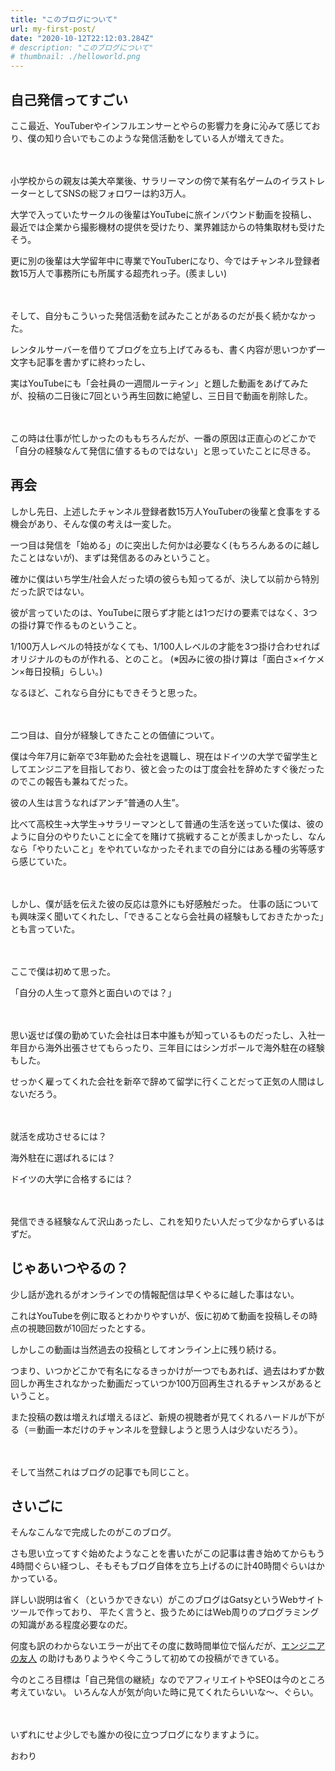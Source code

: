 ```yaml
---
title: "このブログについて"
url: my-first-post/
date: "2020-10-12T22:12:03.284Z"
# description: "このブログについて"
# thumbnail: ./helloworld.png
---
```


## 自己発信ってすごい

ここ最近、YouTuberやインフルエンサーとやらの影響力を身に沁みて感じており、僕の知り合いでもこのような発信活動をしている人が増えてきた。

<br></br>小学校からの親友は美大卒業後、サラリーマンの傍で某有名ゲームのイラストレーターとしてSNSの総フォロワーは約3万人。

大学で入っていたサークルの後輩はYouTubeに旅インバウンド動画を投稿し、最近では企業から撮影機材の提供を受けたり、業界雑誌からの特集取材も受けたそう。

更に別の後輩は大学留年中に専業でYouTuberになり、今ではチャンネル登録者数15万人で事務所にも所属する超売れっ子。(羨ましい)

<br></br>そして、自分もこういった発信活動を試みたことがあるのだが長く続かなかった。

レンタルサーバーを借りてブログを立ち上げてみるも、書く内容が思いつかず一文字も記事を書かずに終わったし、

実はYouTubeにも「会社員の一週間ルーティン」と題した動画をあげてみたが、投稿の二日後に7回という再生回数に絶望し、三日目で動画を削除した。

<br></br>この時は仕事が忙しかったのももちろんだが、一番の原因は正直心のどこかで「自分の経験なんて発信に値するものではない」と思っていたことに尽きる。


## 再会

しかし先日、上述したチャンネル登録者数15万人YouTuberの後輩と食事をする機会があり、そんな僕の考えは一変した。

一つ目は発信を「始める」のに突出した何かは必要なく(もちろんあるのに越したことはないが)、まずは発信あるのみということ。

確かに僕はいち学生/社会人だった頃の彼らも知ってるが、決して以前から特別だった訳ではない。

彼が言っていたのは、YouTubeに限らず才能とは1つだけの要素ではなく、3つの掛け算で作るものということ。

1/100万人レベルの特技がなくても、1/100人レベルの才能を3つ掛け合わせればオリジナルのものが作れる、とのこと。
(※因みに彼の掛け算は「面白さ×イケメン×毎日投稿」らしい。)

なるほど、これなら自分にもできそうと思った。


<br></br>
二つ目は、自分が経験してきたことの価値について。


僕は今年7月に新卒で3年勤めた会社を退職し、現在はドイツの大学で留学生としてエンジニアを目指しており、彼と会ったのは丁度会社を辞めたすぐ後だったのでこの報告も兼ねてだった。

彼の人生は言うなればアンチ”普通の人生”。

比べて高校生->大学生->サラリーマンとして普通の生活を送っていた僕は、彼のように自分のやりたいことに全てを賭けて挑戦することが羨ましかったし、なんなら「やりたいこと」をやれていなかったそれまでの自分にはある種の劣等感すら感じていた。

<br></br>しかし、僕が話を伝えた彼の反応は意外にも好感触だった。
仕事の話についても興味深く聞いてくれたし、「できることなら会社員の経験もしておきたかった」とも言っていた。

<br></br>ここで僕は初めて思った。

「自分の人生って意外と面白いのでは？」

<br></br>思い返せば僕の勤めていた会社は日本中誰もが知っているものだったし、入社一年目から海外出張させてもらったり、三年目にはシンガポールで海外駐在の経験もした。

せっかく雇ってくれた会社を新卒で辞めて留学に行くことだって正気の人間はしないだろう。


<br></br>就活を成功させるには？

海外駐在に選ばれるには？

ドイツの大学に合格するには？


<br></br>発信できる経験なんて沢山あったし、これを知りたい人だって少なからずいるはずだ。


## じゃあいつやるの？

少し話が逸れるがオンラインでの情報配信は早くやるに越した事はない。

これはYouTubeを例に取るとわかりやすいが、仮に初めて動画を投稿しその時点の視聴回数が10回だったとする。

しかしこの動画は当然過去の投稿としてオンライン上に残り続ける。

つまり、いつかどこかで有名になるきっかけが一つでもあれば、過去はわずか数回しか再生されなかった動画だっていつか100万回再生されるチャンスがあるということ。

また投稿の数は増えれば増えるほど、新規の視聴者が見てくれるハードルが下がる（＝動画一本だけのチャンネルを登録しようと思う人は少ないだろう）。

<br></br>そして当然これはブログの記事でも同じこと。


## さいごに

そんなこんなで完成したのがこのブログ。

さも思い立ってすぐ始めたようなことを書いたがこの記事は書き始めてからもう4時間ぐらい経つし、そもそもブログ自体を立ち上げるのに計40時間ぐらいはかかっている。

詳しい説明は省く（というかできない）がこのブログはGatsyというWebサイトツールで作っており、
平たく言うと、扱うためにはWeb周りのプログラミングの知識がある程度必要なのだ。

何度も訳のわからないエラーが出てその度に数時間単位で悩んだが、[エンジニアの友人](https://taiga.pw/) の助けもありようやく今こうして初めての投稿ができている。

今のところ目標は「自己発信の継続」なのでアフィリエイトやSEOは今のところ考えていない。
いろんな人が気が向いた時に見てくれたらいいな〜、ぐらい。

<br></br>いずれにせよ少しでも誰かの役に立つブログになりますように。


おわり
